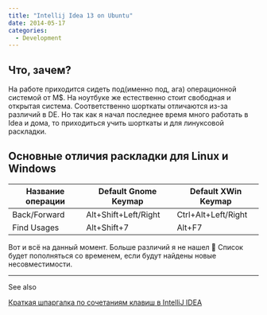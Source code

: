 ```yaml
---
title: "Intellij Idea 13 on Ubuntu"
date: 2014-05-17
categories:
  - Development
---
```


## Что, зачем?

На работе приходится сидеть под(именно под, ага) операционной системой от M$. На ноутбуке же естественно стоит свободная и открытая система. Соответственно шорткаты отличаются из-за различий в DE. Но так как я начал последнее время много работать в Idea и дома, то приходиться учить шорткаты и для линуксовой раскладки.

## Основные отличия раскладки для Linux и Windows

| Название операции | Default Gnome Keymap  | Default XWin Keymap |
| ----------------- | --------------------- | ------------------- |
| Back/Forward      |  Alt+Shift+Left/Right | Ctrl+Alt+Left/Right |
| Find Usages       |  Alt+Shift+7          | Alt+F7              |

Вот и всё на данный момент. Больше различий я не нашел 🙂 Список будет пополняться со временем, если будут найдены новые несовместимости.

---

See also

[Краткая шпаргалка по сочетаниям клавиш в IntelliJ IDEA](http://eax.me/intellij-idea-hotkeys/)

